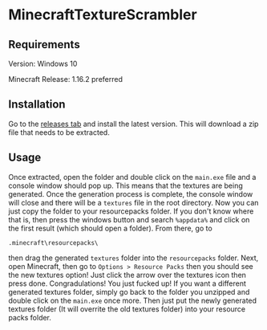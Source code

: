 # MinecraftTextureScrambler
## Requirements
Version: Windows 10

Minecraft Release: 1.16.2 preferred

## Installation
Go to the [releases tab](https://github.com/InfinitiStudios/MinecraftTextureScrambler/releases/tag/1.0.0) and install the latest version. This will download a zip file that needs to be extracted.

## Usage
Once extracted, open the folder and double click on the `main.exe` file and a console window should pop up. This means that the textures are being generated. Once the generation process is complete, the console window will close and there will be a `textures` file in the root directory. Now you can just copy the folder to your resourcepacks folder. If you don't know where that is, then press the windows button and search `%appdata%` and click on the first result (which should open a folder). From there, go to
```
.minecraft\resourcepacks\
```
then drag the generated `textures` folder into the `resourcepacks` folder. Next, open Minecraft, then go to `Options > Resource Packs` then you should see the new textures option! Just click the arrow over the textures icon then press done. Congradulations! You just fucked up! If you want a different generated textures folder, simply go back to the folder you unzipped and double click on the `main.exe` once more. Then just put the newly generated textures folder (It will overrite the old textures folder) into your resource packs folder.
